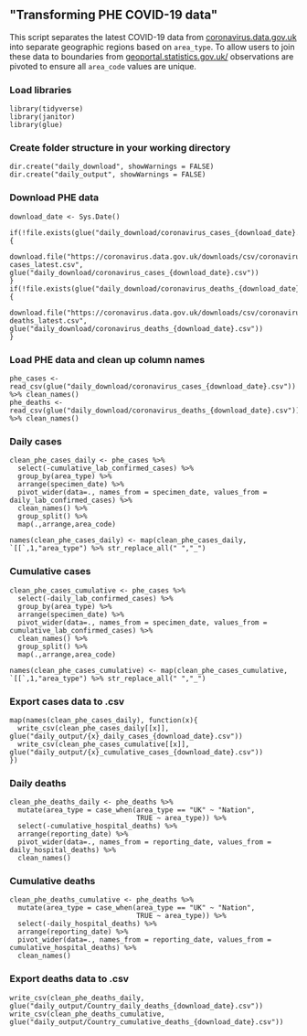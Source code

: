 ## "Transforming PHE COVID-19 data"

This script separates the latest COVID-19 data from [coronavirus.data.gov.uk](https://coronavirus.data.gov.uk/)
into separate geographic regions based on `area_type`. To allow users to join these data to boundaries from [geoportal.statistics.gov.uk/](http://geoportal.statistics.gov.uk/) observations are pivoted to ensure all `area_code` values are unique.

### Load libraries
```{r warning=FALSE, message=FALSE}
library(tidyverse)
library(janitor)
library(glue)
```

### Create folder structure in your working directory
```{r}
dir.create("daily_download", showWarnings = FALSE)
dir.create("daily_output", showWarnings = FALSE)
```

### Download PHE data 
```{r}
download_date <- Sys.Date()

if(!file.exists(glue("daily_download/coronavirus_cases_{download_date}.csv"))){
  download.file("https://coronavirus.data.gov.uk/downloads/csv/coronavirus-cases_latest.csv", glue("daily_download/coronavirus_cases_{download_date}.csv"))
}
if(!file.exists(glue("daily_download/coronavirus_deaths_{download_date}.csv"))){
  download.file("https://coronavirus.data.gov.uk/downloads/csv/coronavirus-deaths_latest.csv", glue("daily_download/coronavirus_deaths_{download_date}.csv"))
}
```

### Load PHE data and clean up column names
```{r}
phe_cases <- read_csv(glue("daily_download/coronavirus_cases_{download_date}.csv")) %>% clean_names()
phe_deaths <- read_csv(glue("daily_download/coronavirus_deaths_{download_date}.csv")) %>% clean_names()
```

### Daily cases
```{r}
clean_phe_cases_daily <- phe_cases %>% 
  select(-cumulative_lab_confirmed_cases) %>%
  group_by(area_type) %>% 
  arrange(specimen_date) %>% 
  pivot_wider(data=., names_from = specimen_date, values_from = daily_lab_confirmed_cases) %>% 
  clean_names() %>% 
  group_split() %>% 
  map(.,arrange,area_code)

names(clean_phe_cases_daily) <- map(clean_phe_cases_daily, `[[`,1,"area_type") %>% str_replace_all(" ","_")
```
### Cumulative cases
```{r}
clean_phe_cases_cumulative <- phe_cases %>% 
  select(-daily_lab_confirmed_cases) %>%
  group_by(area_type) %>% 
  arrange(specimen_date) %>% 
  pivot_wider(data=., names_from = specimen_date, values_from = cumulative_lab_confirmed_cases) %>% 
  clean_names() %>% 
  group_split() %>% 
  map(.,arrange,area_code)

names(clean_phe_cases_cumulative) <- map(clean_phe_cases_cumulative, `[[`,1,"area_type") %>% str_replace_all(" ","_")
```
### Export cases data to .csv
```{recho=FALSE}
map(names(clean_phe_cases_daily), function(x){
  write_csv(clean_phe_cases_daily[[x]], glue("daily_output/{x}_daily_cases_{download_date}.csv"))
  write_csv(clean_phe_cases_cumulative[[x]], glue("daily_output/{x}_cumulative_cases_{download_date}.csv"))
})

```

### Daily deaths
```{r}
clean_phe_deaths_daily <- phe_deaths %>% 
  mutate(area_type = case_when(area_type == "UK" ~ "Nation", 
                               TRUE ~ area_type)) %>% 
  select(-cumulative_hospital_deaths) %>%
  arrange(reporting_date) %>%
  pivot_wider(data=., names_from = reporting_date, values_from = daily_hospital_deaths) %>% 
  clean_names() 
```

### Cumulative deaths
```{r}
clean_phe_deaths_cumulative <- phe_deaths %>% 
  mutate(area_type = case_when(area_type == "UK" ~ "Nation", 
                               TRUE ~ area_type)) %>% 
  select(-daily_hospital_deaths) %>%
  arrange(reporting_date) %>%
  pivot_wider(data=., names_from = reporting_date, values_from = cumulative_hospital_deaths) %>% 
  clean_names() 
```
### Export deaths data to .csv
```{r}
write_csv(clean_phe_deaths_daily, glue("daily_output/Country_daily_deaths_{download_date}.csv"))
write_csv(clean_phe_deaths_cumulative, glue("daily_output/Country_cumulative_deaths_{download_date}.csv"))
```


